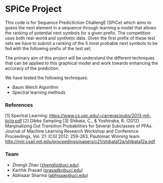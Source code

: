 # SPiCe Project

This code is for Sequence PredictIction ChallengE (SPiCe) which aims to guess the next element in a sequence through learning a model that allows the ranking of potential next symbols for a given prefix. The competition uses both real-world and synthetic data. Given the first prefix of these test sets we have to submit a ranking of the 5 most probable next symbols to be fed with the following prefix of the test set.

The primary aim of this project will be understand the different techniques that can be applied to this graphical model and work towards enhancing the accuracy of the prediction. 

We have tested the following techniques:
- Baum Welch Algorithm
- Spectral learning methods

### References
[1] Spectral Learning: https://www.cs.upc.edu/~carreras/pubs/2013-mlj-bclq.pdf
[2] Gibbs Sampling
[3] Shibata, C., & Yoshinaka, R. (2012). Marginalizing Out Transition Probabilities for Several Subclasses of PFAs. Journal of Machine Learning Research Workshop and Conference Proceedings, Vol. 21: ICGI 2012: 259-263.
Pautomac Winning team: http://jmlr.csail.mit.edu/proceedings/papers/v21/shibata12a/shibata12a.pdf

### Team
- Zhengli Zhao    (zhengliz@uci.edu)
- Karthik Prasad  (prasadkr@uci.edu)
- Abhisaar Sharma (abhisaas@uci.edu)
